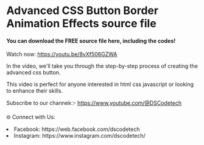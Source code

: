 # Advanced CSS Button Border Animation Effects source file

<h4>You can download the FREE source file here, including the codes!</h4>

Watch now: https://youtu.be/8vXf506GZWA

<p>In the video, we'll take you through the step-by-step process of creating the advanced css button.

This video is perfect for anyone interested in html css javascript or looking to enhance their skills.</p>

Subscribe to our channel👉 https://www.youtube.com/@DSCodetech


🌐 Connect with Us:

<li>Facebook: https://web.facebook.com/dscodetech</li>
<li>Instagram: https://www.instagram.com/dscodetech/</li>
